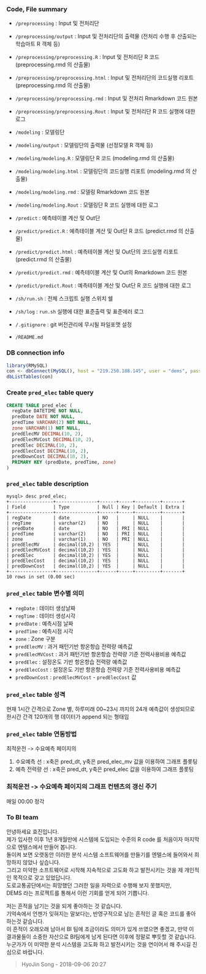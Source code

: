 ### Code, File summary

* `/preprocessing` : Input 및 전처리단
* `/preprocessing/output` : Input 및 전처리단의 출력물 (전처리 수행 후 산출되는 학습마트 R 객체 등)
* `/preprocessing/preprocessing.R` : Input 및 전처리단 R 코드 (preprocessing.rmd 의 산출물)
* `/preprocessing/preprocessing.html` : Input 및 전처리단의 코드실행 리포트 (preprocessing.rmd 의 산출물)
* `/preprocessing/preprocessing.rmd` : Input 및 전처리 Rmarkdown 코드 원본
* `/preprocessing/preprocessing.Rout` : Input 및 전처리단 R 코드 실행에 대한 로그

* `/modeling` : 모델링단
* `/modeling/output` : 모델링단의 출력물 (선정모델 R 객체 등)
* `/modeling/modeling.R` : 모델링단 R 코드 (modeling.rmd 의 산출물)
* `/modeling/modeling.html` : 모델링단의 코드실행 리포트 (modeling.rmd 의 산출물)
* `/modeling/modeling.rmd` : 모델링 Rmarkdown 코드 원본
* `/modeling/modeling.Rout` : 모델링단 R 코드 실행에 대한 로그

* `/predict` : 예측테이블 계산 및 Out단
* `/predict/predict.R` : 예측테이블 계산 및 Out단 R 코드 (predict.rmd 의 산출물)
* `/predict/predict.html` : 예측테이블 계산 및 Out단의 코드실행 리포트 (predict.rmd 의 산출물)
* `/predict/predict.rmd` : 예측테이블 계산 및 Out의 Rmarkdown 코드 원본
* `/predict/predict.Rout` : 예측테이블 계산 및 Out단 R 코드 실행에 대한 로그

* `/sh/run.sh` : 전체 스크립트 실행 스위치 쉘
* `/sh/log` : `run.sh` 실행에 대한 표준출력 및 표준에러 로그

* `/.gitignore` : git 버전관리에 무시될 파일포맷 설정
* `/README.md`

### DB connection info

```r
library(RMySQL)
con <- dbConnect(MySQL(), host = "219.250.188.145", user = "dems", password = "dems123#", dbname = "demsdb")
dbListTables(con)
```

### Create `pred_elec` table query

```sql
CREATE TABLE pred_elec (
  regDate DATETIME NOT NULL,
  predDate DATE NOT NULL,
  predTime VARCHAR(2) NOT NULL,
  zone VARCHAR(1) NOT NULL,
  predElecMV DECIMAL(10, 2),
  predElecMVCost DECIMAL(10, 2),
  predElec DECIMAL(10, 2),
  predElecCost DECIMAL(10, 2),
  predDownCost DECIMAL(10, 2),
  PRIMARY KEY (predDate, predTime, zone)
)
```

### `pred_elec` table description

```
mysql> desc pred_elec;
+----------------+---------------+------+-----+---------+-------+
| Field          | Type          | Null | Key | Default | Extra |
+----------------+---------------+------+-----+---------+-------+
| regDate        | date          | NO   |     | NULL    |       |
| regTime        | varchar(2)    | NO   |     | NULL    |       |
| predDate       | date          | NO   | PRI | NULL    |       |
| predTime       | varchar(2)    | NO   | PRI | NULL    |       |
| zone           | varchar(1)    | NO   | PRI | NULL    |       |
| predElecMV     | decimal(10,2) | YES  |     | NULL    |       |
| predElecMVCost | decimal(10,2) | YES  |     | NULL    |       |
| predElec       | decimal(10,2) | YES  |     | NULL    |       |
| predElecCost   | decimal(10,2) | YES  |     | NULL    |       |
| predDownCost   | decimal(10,2) | YES  |     | NULL    |       |
+----------------+---------------+------+-----+---------+-------+
10 rows in set (0.00 sec)
```

### `pred_elec` table 변수별 의미

* `regDate` : 데이터 생성날짜
* `regTime` : 데이터 생성시각
* `predDate` : 예측시점 날짜
* `predTime` : 예측시점 시각
* `zone` : Zone 구분
* `predElecMV` : 과거 패턴기반 항온항습 전력량 예측값
* `predElecMVCost` : 과거 패턴기반 항온항습 전력량 기준 전력사용비용 예측값
* `predElec` : 설정온도 기반 항온항습 전력량 예측값
* `predElecCost` : 설정온도 기반 항온항습 전력량 기준 전력사용비용 예측값
* `predDownCost` : `predElecMVCost` - `predElecCost` 값

### `pred_elec` table 성격

현재 1시간 간격으로 Zone 별, 하루미래 00~23시 까지의 24개 예측값이 생성되므로 한시간 간격 120개의 행 데이터가 append 되는 형태임

### `pred_elec` table 연동방법

최적운전 -> 수요예측 페이지의 

1. 수요예측 선 : x축은 pred_dt, y축은 pred_elec_mv 값을 이용하여 그래프 플롯팅
2. 예측 전력량 선 : x축은 pred_dt, y축은 pred_elec 값을 이용하여 그래프 플롯팅

### 최적운전 -> 수요예측 페이지의 그래프 컨텐츠의 갱신 주기

매일 00:00 정각

### To BI team

안녕하세요 효진입니다.  
제가 입사한 이후 1년 8개월만에 시스템에 도입되는 수준의 R code 를 처음이자 마지막으로 엔텔스에서 만들어 봅니다.  
돌이켜 보면 오랫동안 이러한 분석 시스템 소프트웨어를 만들기를 엔텔스에 들어와서 희망하지 않았나 싶습니다.  
그리고 미약한 소프트웨어로 시작해 지속적으로 고도화 하고 발전시키는 것을 제 개인적인 목적으로 갖고 있었답니다.  
도로교통공단에서는 희망했던 그러한 일을 자력으로 수행해 보지 못했지만,  
DEMS 라는 프로젝트를 통해서 이런 기회를 얻게 되어 기쁩니다.  

저는 흔적을 남기는 것을 되게 좋아하는 것 같습니다.  
기억속에서 언젠가 잊혀지는 말보다는, 반영구적으로 남는 흔적인 글 혹은 코드를 좋아 하는것 같습니다.  
이 흔적이 오래오래 남아서 BI 팀에 조금이라도 의미가 있게 쓰였으면 좋겠고, 만약 이 결과물들이 소중한 자산으로 BI팀에게 남게 된다면 이후에 정말로 뿌듯할 것 같습니다.  
누군가가 이 미약한 분석 시스템을 고도화 하고 발전시키는 것을 연이어서 해 주시길 진심으로 바랍니다.  

> HyoJin Song - 2018-09-06 20:27